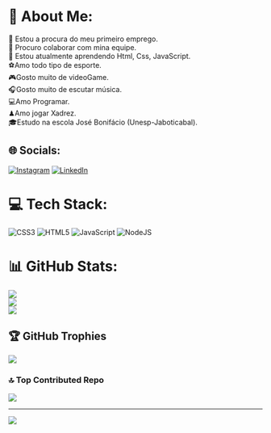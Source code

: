 # 💫 About Me:
🔭 Estou a procura do meu primeiro emprego.<br>👯 Procuro colaborar com mina equipe.<br>🌱 Estou atualmente aprendendo Html, Css, JavaScript.<br>⚽Amo todo tipo de esporte.<br>🎮Gosto muito de videoGame.<br>🎧Gosto muito de escutar música.<br>💻Amo Programar.<br>♟Amo jogar Xadrez.<br>🎓Estudo na escola José Bonifácio (Unesp-Jaboticabal).


## 🌐 Socials:
[![Instagram](https://img.shields.io/badge/Instagram-%23E4405F.svg?logo=Instagram&logoColor=white)](https://instagram.com/eryckborges_) [![LinkedIn](https://img.shields.io/badge/LinkedIn-%230077B5.svg?logo=linkedin&logoColor=white)](https://www.linkedin.com/in/eryck-borges-0a42b0267/) 

# 💻 Tech Stack:
![CSS3](https://img.shields.io/badge/css3-%231572B6.svg?style=for-the-badge&logo=css3&logoColor=white) ![HTML5](https://img.shields.io/badge/html5-%23E34F26.svg?style=for-the-badge&logo=html5&logoColor=white) ![JavaScript](https://img.shields.io/badge/javascript-%23323330.svg?style=for-the-badge&logo=javascript&logoColor=%23F7DF1E) ![NodeJS](https://img.shields.io/badge/node.js-6DA55F?style=for-the-badge&logo=node.js&logoColor=white)
# 📊 GitHub Stats:
![](https://github-readme-stats.vercel.app/api?username=EryckBorges&theme=nightowl&hide_border=false&include_all_commits=true&count_private=true)<br/>
![](https://github-readme-streak-stats.herokuapp.com/?user=EryckBorges&theme=nightowl&hide_border=false)<br/>
![](https://github-readme-stats.vercel.app/api/top-langs/?username=EryckBorges&theme=nightowl&hide_border=false&include_all_commits=true&count_private=true&layout=compact)

## 🏆 GitHub Trophies
![](https://github-profile-trophy.vercel.app/?username=EryckBorges&theme=radical&no-frame=false&no-bg=false&margin-w=4)

### 🔝 Top Contributed Repo
![](https://github-contributor-stats.vercel.app/api?username=EryckBorges&limit=5&theme=dark&combine_all_yearly_contributions=true)

---
[![](https://visitcount.itsvg.in/api?id=EryckBorges&icon=5&color=1)](https://visitcount.itsvg.in)

<!-- Proudly created with GPRM ( https://gprm.itsvg.in ) -->

